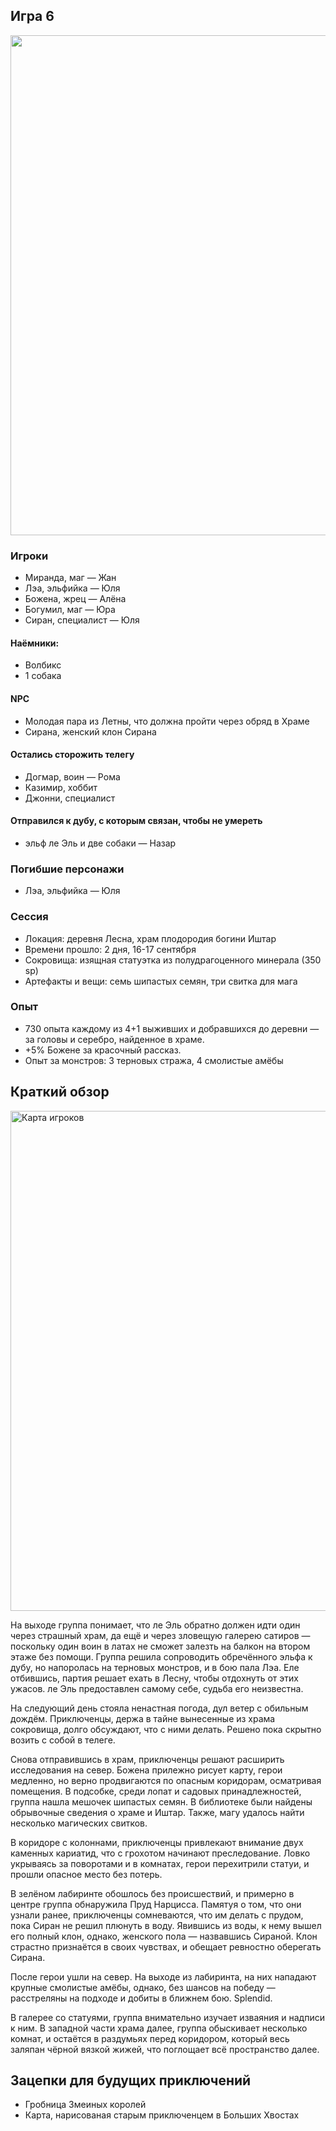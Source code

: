 ## Игра 6

<a href="https://github.com/8kto/ttrpg-recaps/assets/18572703/c17ccf7c-c76e-4cfe-b622-a9e6fb51987f"><img src="https://github.com/8kto/ttrpg-recaps/assets/18572703/c17ccf7c-c76e-4cfe-b622-a9e6fb51987f" style="width:800px"  /></a>

### Игроки

- Миранда, маг — Жан
- Лэа, эльфийка — Юля
- Божена, жрец — Алёна
- Богумил, маг — Юра
- Сиран, специалист — Юля

#### Наёмники:

- Волбикс
- 1 собака

#### NPC

- Молодая пара из Летны, что должна пройти через обряд в Храме
- Сирана, женский клон Сирана

#### Остались сторожить телегу

- Догмар, воин — Рома
- Казимир, хоббит
- Джонни, специалист

#### Отправился к дубу, с которым связан, чтобы не умереть

- эльф ле Эль и две собаки — Назар

### Погибшие персонажи

- Лэа, эльфийка — Юля

### Сессия

- Локация: деревня Лесна, храм плодородия богини Иштар
- Времени прошло: 2 дня, 16-17 сентября
- Сокровища: изящная статуэтка из полудрагоценного минерала (350 sp)
- Артефакты и вещи: семь шипастых семян, три свитка для мага

### Опыт

- 730 опыта каждому из 4+1 выживших и добравшихся до деревни — за головы и серебро, найденное в храме.
- +5% Божене за красочный рассказ.
- Опыт за монстров: 3 терновых стража, 4 смолистые амёбы

## Краткий обзор

<a title="Карта игроков" href="https://github.com/8kto/ttrpg-recaps/assets/18572703/26af26c6-dd9b-499d-bb42-26ffaf43902c"><img src="https://github.com/8kto/ttrpg-recaps/assets/18572703/26af26c6-dd9b-499d-bb42-26ffaf43902c" style="width:800px" alt="Карта игроков" /></a>

На выходе группа понимает, что ле Эль обратно должен идти один через страшный храм, да ещё и через зловещую галерею
сатиров — поскольку один воин в латах не сможет залезть на балкон на втором этаже без помощи. Группа решила сопроводить
обречённого эльфа к дубу, но напоролась на терновых монстров, и в бою пала Лэа. Еле отбившись, партия решает ехать в
Лесну, чтобы отдохнуть от этих ужасов. ле Эль предоставлен самому себе, судьба его неизвестна.

На следующий день стояла ненастная погода, дул ветер с обильным дождём. Приключенцы, держа в тайне вынесенные из храма
сокровища, долго обсуждают, что с ними делать. Решено пока скрытно возить с собой в телеге.

Снова отправившись в храм, приключенцы решают расширить исследования на север. Божена прилежно рисует карту, герои
медленно, но верно продвигаются по опасным коридорам, осматривая помещения. В подсобке, среди лопат и садовых
принадлежностей, группа нашла мешочек шипастых семян. В библиотеке были найдены обрывочные сведения о храме и Иштар.
Также, магу удалось найти несколько магических свитков.

В коридоре с колоннами, приключенцы привлекают внимание двух каменных кариатид, что с грохотом начинают преследование.
Ловко укрываясь за поворотами и в комнатах, герои перехитрили статуи, и прошли опасное место без потерь.

В зелёном лабиринте обошлось без происшествий, и примерно в центре группа обнаружила Пруд Нарцисса. Памятуя о том, что
они узнали ранее, приключенцы сомневаются, что им делать с прудом, пока Сиран не решил плюнуть в воду. Явившись из воды,
к нему вышел его полный клон, однако, женского пола — назвавшись Сираной. Клон страстно признаётся в своих чувствах, и
обещает ревностно оберегать Сирана.

После герои ушли на север. На выходе из лабиринта, на них нападают крупные смолистые амёбы, однако, без шансов на победу
— расстреляны на подходе и добиты в ближнем бою. Splendid.

В галерее со статуями, группа внимательно изучает изваяния и надписи к ним. В западной части храма далее, группа
обыскивает несколько комнат, и остаётся в раздумьях перед коридором, который весь заляпан чёрной вязкой жижей, что
поглощает всё пространство далее.

## Зацепки для будущих приключений

- Гробница Змеиных королей
- Карта, нарисованая старым приключенцем в Больших Хвостах
